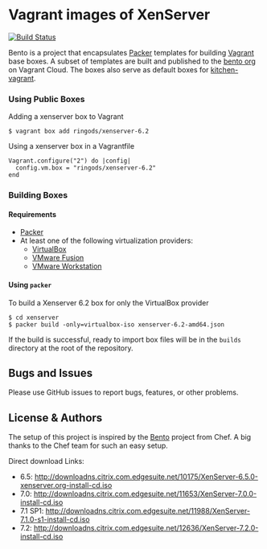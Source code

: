 # Vagrant images of XenServer

[![Build Status](https://img.shields.io/travis/ringods/xenserver-images.svg)][travis]

Bento is a project that encapsulates [Packer](https://www.packer.io/) templates for building [Vagrant](https://www.vagrantup.com/) base boxes. A subset of templates are built and published to the [bento org](https://app.vagrantup.com/bento) on Vagrant Cloud. The boxes also serve as default boxes for [kitchen-vagrant](https://github.com/test-kitchen/kitchen-vagrant/).

### Using Public Boxes

Adding a xenserver box to Vagrant

```
$ vagrant box add ringods/xenserver-6.2
```

Using a xenserver box in a Vagrantfile

```
Vagrant.configure("2") do |config|
  config.vm.box = "ringods/xenserver-6.2"
end
```

### Building Boxes

#### Requirements

- [Packer](https://www.packer.io/)
- At least one of the following virtualization providers:
  - [VirtualBox](https://www.virtualbox.org)
  - [VMware Fusion](https://www.vmware.com/products/fusion.html)
  - [VMware Workstation](https://www.vmware.com/products/workstation.html)

#### Using `packer`

To build a Xenserver 6.2 box for only the VirtualBox provider

```
$ cd xenserver
$ packer build -only=virtualbox-iso xenserver-6.2-amd64.json
```

If the build is successful, ready to import box files will be in the `builds` directory at the root of the repository.

## Bugs and Issues

Please use GitHub issues to report bugs, features, or other problems.

## License & Authors

The setup of this project is inspired by the [Bento][bento] project from Chef. A big thanks to
the Chef team for such an easy setup.

[travis]: https://travis-ci.org/ringods/xenserver-images
[bento]: https://github.com/chef/bento




Direct download Links:

* 6.5: http://downloadns.citrix.com.edgesuite.net/10175/XenServer-6.5.0-xenserver.org-install-cd.iso
* 7.0: http://downloadns.citrix.com.edgesuite.net/11653/XenServer-7.0.0-install-cd.iso
* 7.1 SP1: http://downloadns.citrix.com.edgesuite.net/11988/XenServer-7.1.0-s1-install-cd.iso
* 7.2: http://downloadns.citrix.com.edgesuite.net/12636/XenServer-7.2.0-install-cd.iso
